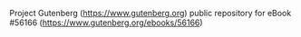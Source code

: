 Project Gutenberg (https://www.gutenberg.org) public repository for
eBook #56166 (https://www.gutenberg.org/ebooks/56166)
